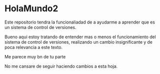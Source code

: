 # HolaMundo2
Este repositorio tendra la funcionaliadad de a ayudarme a aprender que es un sistema de control de versiones. 

Bueno aqui estoy tratando de entender mas o menos el funcionamiento del sistema de control de versiones, realizando un cambio insignificante y de poca relevancia a este texto.

Me parece muy bn de tu parte

No me cansare de seguir haciendo cambios a esta hoja.
